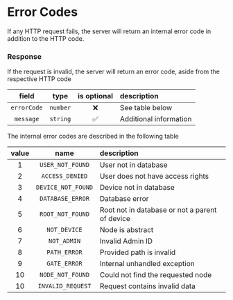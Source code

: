 # Error Codes

If any HTTP request fails, the server will return an internal error code in addition to the HTTP code.

### Response

If the request is invalid, the server will return an error code, aside from the respective HTTP code

|    field    |   type   | is optional | description            |
| :---------: | :------: | :---------: | :--------------------- |
| `errorCode` | `number` |     ❌      | See table below        |
|  `message`  | `string` |     ✅      | Additional information |

The internal error codes are described in the following table

| value |        name        | description                                    |
| :---: | :----------------: | :--------------------------------------------- |
|   1   |  `USER_NOT_FOUND`  | User not in database                           |
|   2   |  `ACCESS_DENIED`   | User does not have access rights               |
|   3   | `DEVICE_NOT_FOUND` | Device not in database                         |
|   4   |  `DATABASE_ERROR`  | Database error                                 |
|   5   |  `ROOT_NOT_FOUND`  | Root not in database or not a parent of device |
|   6   |    `NOT_DEVICE`    | Node is abstract                               |
|   7   |    `NOT_ADMIN`     | Invalid Admin ID                               |
|   8   |    `PATH_ERROR`    | Provided path is invalid                       |
|   9   |    `GATE_ERROR`    | Internal unhandled exception                   |
|  10   |  `NODE_NOT_FOUND`  | Could not find the requested node              |
|  10   | `INVALID_REQUEST`  | Request contains invalid data                  |
